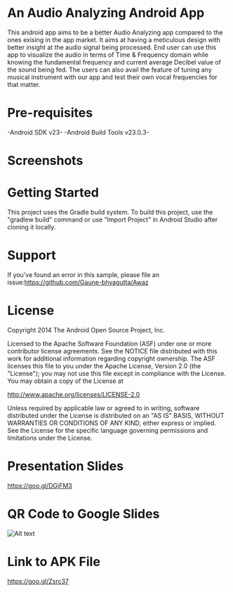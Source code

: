 # An Audio Analyzing Android App
This android app aims to be a better Audio Analyzing app compared to the ones exising in the app market. It aims at having a meticulous design with better insight at the audio signal being processed. End user can use this app to visualize the audio in terms of Time & Frequency domain while knowing the fundamental frequency and current average Decibel value of the sound being fed.
The users can also avail the feature of tuning any musical instrument with our app and test their own vocal frequencies for that matter.

# Pre-requisites
-Android SDK v23-
-Android Build Tools v23.0.3-

# Screenshots


# Getting Started
This project uses the Gradle build system. To build this project, use the "gradlew build" command or use "Import Project" in Android Studio after cloning it locally.

# Support
If you've found an error in this sample, please file an issue:https://github.com/Gaune-bhyagutta/Awaz

# License
Copyright 2014 The Android Open Source Project, Inc.

Licensed to the Apache Software Foundation (ASF) under one or more contributor license agreements. See the NOTICE file distributed with this work for additional information regarding copyright ownership. The ASF licenses this file to you under the Apache License, Version 2.0 (the "License"); you may not use this file except in compliance with the License. You may obtain a copy of the License at

http://www.apache.org/licenses/LICENSE-2.0

Unless required by applicable law or agreed to in writing, software distributed under the License is distributed on an "AS IS" BASIS, WITHOUT WARRANTIES OR CONDITIONS OF ANY KIND, either express or implied. See the License for the specific language governing permissions and limitations under the License.

# Presentation Slides
https://goo.gl/DGjFM3

# QR Code to Google Slides
![Alt text](https://goo.gl/DGjFM3.qr)

# Link to APK File
https://goo.gl/Zsrc37
